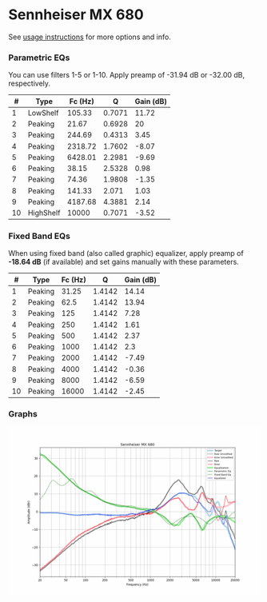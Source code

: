 # Sennheiser MX 680
See [usage instructions](https://github.com/jaakkopasanen/AutoEq#usage) for more options and info.

### Parametric EQs
You can use filters 1-5 or 1-10. Apply preamp of -31.94 dB or -32.00 dB, respectively.

|   # | Type      |   Fc (Hz) |      Q |   Gain (dB) |
|-----|-----------|-----------|--------|-------------|
|   1 | LowShelf  |    105.33 | 0.7071 |       11.72 |
|   2 | Peaking   |     21.67 | 0.6928 |       20    |
|   3 | Peaking   |    244.69 | 0.4313 |        3.45 |
|   4 | Peaking   |   2318.72 | 1.7602 |       -8.07 |
|   5 | Peaking   |   6428.01 | 2.2981 |       -9.69 |
|   6 | Peaking   |     38.15 | 2.5328 |        0.98 |
|   7 | Peaking   |     74.36 | 1.9808 |       -1.35 |
|   8 | Peaking   |    141.33 | 2.071  |        1.03 |
|   9 | Peaking   |   4187.68 | 4.3881 |        2.14 |
|  10 | HighShelf |  10000    | 0.7071 |       -3.52 |

### Fixed Band EQs
When using fixed band (also called graphic) equalizer, apply preamp of **-18.64 dB** (if available) and set gains manually with these parameters.

|   # | Type    |   Fc (Hz) |      Q |   Gain (dB) |
|-----|---------|-----------|--------|-------------|
|   1 | Peaking |     31.25 | 1.4142 |       14.14 |
|   2 | Peaking |     62.5  | 1.4142 |       13.94 |
|   3 | Peaking |    125    | 1.4142 |        7.28 |
|   4 | Peaking |    250    | 1.4142 |        1.61 |
|   5 | Peaking |    500    | 1.4142 |        2.37 |
|   6 | Peaking |   1000    | 1.4142 |        2.3  |
|   7 | Peaking |   2000    | 1.4142 |       -7.49 |
|   8 | Peaking |   4000    | 1.4142 |       -0.36 |
|   9 | Peaking |   8000    | 1.4142 |       -6.59 |
|  10 | Peaking |  16000    | 1.4142 |       -2.45 |

### Graphs
![](./Sennheiser%20MX%20680.png)

